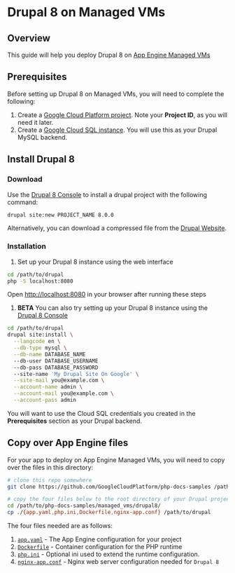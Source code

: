 Drupal 8 on Managed VMs
=======================

## Overview

This guide will help you deploy Drupal 8 on [App Engine Managed VMs][1]

## Prerequisites

Before setting up Drupal 8 on Managed VMs, you will need to complete the following:

  1. Create a [Google Cloud Platform project][2]. Note your **Project ID**, as you will need it
     later.
  1. Create a [Google Cloud SQL instance][3]. You will use this as your Drupal MySQL backend.

## Install Drupal 8

### Download

Use the [Drupal 8 Console][4] to install a drupal project with the following command:

```sh
drupal site:new PROJECT_NAME 8.0.0
```

Alternatively, you can download a compressed file from the [Drupal Website][5].

### Installation

  1. Set up your Drupal 8 instance using the web interface
  ```sh
  cd /path/to/drupal
  php -S localhost:8080
  ```
  Open [http://localhost:8080](http://localhost:8080) in your browser after running these steps

  1. **BETA** You can also try setting up your Drupal 8 instance using the [Drupal 8 Console][4]
  ```sh
  cd /path/to/drupal
  drupal site:install \
    --langcode en \
    --db-type mysql \
    --db-name DATABASE_NAME
    --db-user DATABASE_USERNAME
    --db-pass DATABASE_PASSWORD
    --site-name 'My Drupal Site On Google' \
    --site-mail you@example.com \
    --account-name admin \
    --account-mail you@example.com \
    --account-pass admin
  ```

You will want to use the Cloud SQL credentials you created in the **Prerequisites** section as your
Drupal backend.

## Copy over App Engine files

For your app to deploy on App Engine Managed VMs, you will need to copy over the files in this
directory:

```sh
# clone this repo somewhere
git clone https://github.com/GoogleCloudPlatform/php-docs-samples /path/to/php-docs-samples

# copy the four files below to the root directory of your Drupal project
cd /path/to/php-docs-samples/managed_vms/drupal8/
cp ./{app.yaml,php.ini,Dockerfile,nginx-app.conf} /path/to/drupal
```

The four files needed are as follows:

  1. [`app.yaml`](app.yaml) - The App Engine configuration for your project
  1. [`Dockerfile`](Dockerfile) - Container configuration for the PHP runtime
  1. [`php.ini`](php.ini) - Optional ini used to extend the runtime configuration.
  1. [`nginx-app.conf`](nginx-app.conf) - Nginx web server configuration needed for `Drupal 8`

[1]: https://cloud.google.com/appengine/docs/managed-vms/
[2]: https://console.cloud.google.com
[3]: https://cloud.google.com/sql/docs/getting-started
[4]: https://www.drupal.org/project/console
[5]: https://www.drupal.org/drupal-8.0.4-release-notes